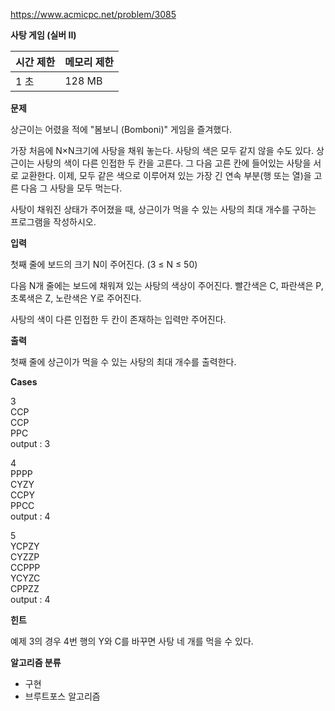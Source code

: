 https://www.acmicpc.net/problem/3085

**사탕 게임 (실버 II)**

| 시간 제한	 | 메모리 제한 |
|--------|--------|
| 1 초	   | 128 MB |

**문제**

상근이는 어렸을 적에 "봄보니 (Bomboni)" 게임을 즐겨했다.

가장 처음에 N×N크기에 사탕을 채워 놓는다. 사탕의 색은 모두 같지 않을 수도 있다. 상근이는 사탕의 색이 다른 인접한 두 칸을 고른다. 그 다음 고른 칸에 들어있는 사탕을 서로 교환한다. 이제, 모두 같은 색으로 이루어져 있는 가장 긴 연속 부분(행 또는 열)을 고른 다음 그 사탕을 모두 먹는다.

사탕이 채워진 상태가 주어졌을 때, 상근이가 먹을 수 있는 사탕의 최대 개수를 구하는 프로그램을 작성하시오.

**입력**

첫째 줄에 보드의 크기 N이 주어진다. (3 ≤ N ≤ 50)

다음 N개 줄에는 보드에 채워져 있는 사탕의 색상이 주어진다. 빨간색은 C, 파란색은 P, 초록색은 Z, 노란색은 Y로 주어진다.

사탕의 색이 다른 인접한 두 칸이 존재하는 입력만 주어진다.

**출력**

첫째 줄에 상근이가 먹을 수 있는 사탕의 최대 개수를 출력한다.

**Cases**

3<br>
CCP<br>
CCP<br>
PPC<br>
output : 3

4<br>
PPPP<br>
CYZY<br>
CCPY<br>
PPCC<br>
output : 4

5<br>
YCPZY<br>
CYZZP<br>
CCPPP<br>
YCYZC<br>
CPPZZ<br>
output : 4

**힌트**

예제 3의 경우 4번 행의 Y와 C를 바꾸면 사탕 네 개를 먹을 수 있다.

**알고리즘 분류**

- 구현
- 브루트포스 알고리즘